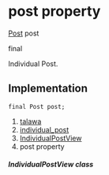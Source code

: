 
<div>

# post property

</div>


[Post](../../models_post_post_model/Post-class.html) post


final




Individual Post.



## Implementation

``` language-dart
final Post post;
```







1.  [talawa](../../index.html)
2.  [individual_post](../../views_after_auth_screens_feed_individual_post/)
3.  [IndividualPostView](../../views_after_auth_screens_feed_individual_post/IndividualPostView-class.html)
4.  post property

##### IndividualPostView class







